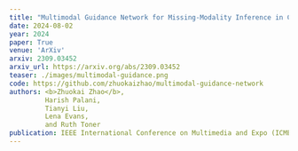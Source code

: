 ```yaml
---
title: "Multimodal Guidance Network for Missing-Modality Inference in Content Moderation"
date: 2024-08-02
year: 2024
paper: True
venue: 'ArXiv'
arxiv: 2309.03452
arxiv_url: https://arxiv.org/abs/2309.03452
teaser: ./images/multimodal-guidance.png
code: https://github.com/zhuokaizhao/multimodal-guidance-network
authors: <b>Zhuokai Zhao</b>,
         Harish Palani,
         Tianyi Liu,
         Lena Evans,
         and Ruth Toner
publication: IEEE International Conference on Multimedia and Expo (ICME)
---
```

